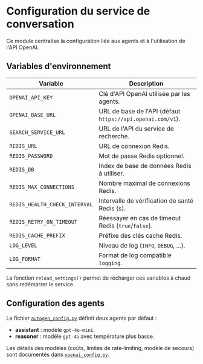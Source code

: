 # Configuration du service de conversation

Ce module centralise la configuration liée aux agents et à l'utilisation
de l'API OpenAI.

## Variables d'environnement

| Variable            | Description                                                 |
|--------------------|-------------------------------------------------------------|
| `OPENAI_API_KEY`              | Clé d'API OpenAI utilisée par les agents.                   |
| `OPENAI_BASE_URL`             | URL de base de l'API (défaut `https://api.openai.com/v1`).  |
| `SEARCH_SERVICE_URL`          | URL de l'API du service de recherche.                        |
| `REDIS_URL`                   | URL de connexion Redis.                                     |
| `REDIS_PASSWORD`              | Mot de passe Redis optionnel.                               |
| `REDIS_DB`                    | Index de base de données Redis à utiliser.                  |
| `REDIS_MAX_CONNECTIONS`       | Nombre maximal de connexions Redis.                         |
| `REDIS_HEALTH_CHECK_INTERVAL` | Intervalle de vérification de santé Redis (s).              |
| `REDIS_RETRY_ON_TIMEOUT`      | Réessayer en cas de timeout Redis (`true`/`false`).         |
| `REDIS_CACHE_PREFIX`          | Préfixe des clés cache Redis.                               |
| `LOG_LEVEL`                   | Niveau de log (`INFO`, `DEBUG`, ...).                       |
| `LOG_FORMAT`                  | Format de log compatible `logging`.                         |

La fonction `reload_settings()` permet de recharger ces variables à chaud
sans redémarrer le service.

## Configuration des agents

Le fichier [`autogen_config.py`](autogen_config.py) définit deux agents
par défaut :

- **assistant** : modèle `gpt-4o-mini`.
- **reasoner** : modèle `gpt-4o` avec température plus basse.

Les détails des modèles (coûts, limites de rate‑limiting, modèle de
secours) sont documentés dans [`openai_config.py`](openai_config.py).
